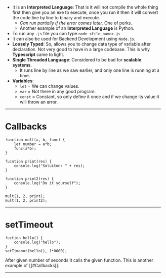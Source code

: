 - It is an **Interpreted Language**: That is it will not compile the whole thing first then give you an exe to execute, once you run it then it will convert the code line by line to binary and execute.
	- *Can run partially if the error comes later.* One of perks.
	- Another example of an **Interpreted Language** is Python.
- To run any `.js` file you can type `node <file_name>.js`
- It can also be used for Backend Development using `Node.js`.
- **Loosely Typed**: So, allows you to change data type of variable after declaration. Not very good to have in a large codebase. This is why **Typescript** came to light.
- **Single Threaded Language**: Considered to be bad for **scalable systems**.
	- It runs line by line as we saw earlier, and only one line is running at a time.
- **Variables**:
	-  `let` = We can change values.
	-  `var` = Not there in any good program.
	-  `const` = Constant, so only define it once and if we change its value it will throw an error.
***
# Callbacks
```
function mult(a, b, func) {
	let number = a*b;
	func(a*b);
}

fucntion print(res) {
	console.log("Soluiton: " + res);
}

function print2(res) {
	console.log("Do it yourself");
}

mult(1, 2, print);
mult(1, 2, print2);
```
***
# setTimeout

```
fuction hello() {
	console.log("hello");
}
setTimeout(hello(), 1*0000);
```
After given number of seconds it calls the given function. This is another example of [[#Callbacks]].
***

